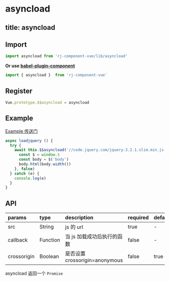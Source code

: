 # asyncload

title: asyncload
---

## Import

``` js
import asyncload from 'rj-component-vue/lib/asyncload'
```

**Or use [babel-plugin-component](https://www.npmjs.com/package/babel-plugin-component)**

``` js
import { asyncload }  from 'rj-component-vue'
```

## Register

``` js
Vue.prototype.$$asyncload = asyncload
```

## Example

[Example 传送门](https://zhouyu1993.github.io/rjcv/#/asyncload)

``` js
async loadjquery () {
  try {
    await this.$$asyncload('//code.jquery.com/jquery-3.2.1.slim.min.js', () => {
      const $ = window.$
      const body = $('body')
      body.html(body.width())
    }, false)
  } catch (e) {
    console.log(e)
  }
}
```

## API

| params | type | description | required | default |
|:---|:---|:---|:---|:---|
| src | String | js 的 url | true | - |
| callback | Function | 当 js 加载成功后执行的函数 | false | - |
| crossorigin | Boolean | 是否设置 crossorigin=anonymous | false | true |

asyncload 返回一个 `Promise`
